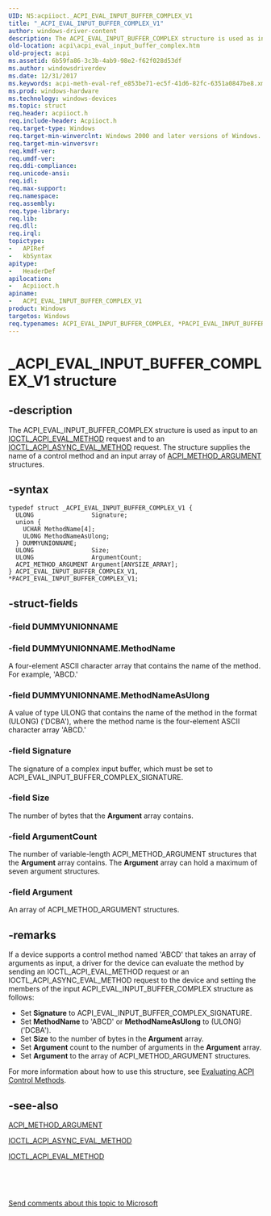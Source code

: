 ```yaml
---
UID: NS:acpiioct._ACPI_EVAL_INPUT_BUFFER_COMPLEX_V1
title: "_ACPI_EVAL_INPUT_BUFFER_COMPLEX_V1"
author: windows-driver-content
description: The ACPI_EVAL_INPUT_BUFFER_COMPLEX structure is used as input to an IOCTL_ACPI_EVAL_METHOD request and to an IOCTL_ACPI_ASYNC_EVAL_METHOD request. The structure supplies the name of a control method and an input array of ACPI_METHOD_ARGUMENT structures.
old-location: acpi\acpi_eval_input_buffer_complex.htm
old-project: acpi
ms.assetid: 6b59fa86-3c3b-4ab9-98e2-f62f028d53df
ms.author: windowsdriverdev
ms.date: 12/31/2017
ms.keywords: acpi-meth-eval-ref_e853be71-ec5f-41d6-82fc-6351a0847be8.xml, ACPI_EVAL_INPUT_BUFFER_COMPLEX_V1 structure [ACPI Devices], acpiioct/ACPI_EVAL_INPUT_BUFFER_COMPLEX_V1, ACPI_EVAL_INPUT_BUFFER_COMPLEX_V1, PACPI_EVAL_INPUT_BUFFER_COMPLEX_V1 structure pointer [ACPI Devices], ACPI_EVAL_INPUT_BUFFER_COMPLEX, acpi.acpi_eval_input_buffer_complex, _ACPI_EVAL_INPUT_BUFFER_COMPLEX_V1, PACPI_EVAL_INPUT_BUFFER_COMPLEX_V1, *PACPI_EVAL_INPUT_BUFFER_COMPLEX, acpiioct/PACPI_EVAL_INPUT_BUFFER_COMPLEX_V1, *PACPI_EVAL_INPUT_BUFFER_COMPLEX_V1
ms.prod: windows-hardware
ms.technology: windows-devices
ms.topic: struct
req.header: acpiioct.h
req.include-header: Acpiioct.h
req.target-type: Windows
req.target-min-winverclnt: Windows 2000 and later versions of Windows.
req.target-min-winversvr: 
req.kmdf-ver: 
req.umdf-ver: 
req.ddi-compliance: 
req.unicode-ansi: 
req.idl: 
req.max-support: 
req.namespace: 
req.assembly: 
req.type-library: 
req.lib: 
req.dll: 
req.irql: 
topictype:
-	APIRef
-	kbSyntax
apitype:
-	HeaderDef
apilocation:
-	Acpiioct.h
apiname:
-	ACPI_EVAL_INPUT_BUFFER_COMPLEX_V1
product: Windows
targetos: Windows
req.typenames: ACPI_EVAL_INPUT_BUFFER_COMPLEX, *PACPI_EVAL_INPUT_BUFFER_COMPLEX, ACPI_EVAL_INPUT_BUFFER_COMPLEX_V1, *PACPI_EVAL_INPUT_BUFFER_COMPLEX_V1
---
```


# _ACPI_EVAL_INPUT_BUFFER_COMPLEX_V1 structure


## -description


The ACPI_EVAL_INPUT_BUFFER_COMPLEX structure is used as input to an <a href="..\acpiioct\ni-acpiioct-ioctl_acpi_eval_method.md">IOCTL_ACPI_EVAL_METHOD</a> request and to an <a href="..\acpiioct\ni-acpiioct-ioctl_acpi_async_eval_method.md">IOCTL_ACPI_ASYNC_EVAL_METHOD</a> request. The structure supplies the name of a control method and an input array of <a href="..\acpiioct\ns-acpiioct-_acpi_method_argument_v1.md">ACPI_METHOD_ARGUMENT</a> structures.


## -syntax


````
typedef struct _ACPI_EVAL_INPUT_BUFFER_COMPLEX_V1 {
  ULONG                Signature;
  union {
    UCHAR MethodName[4];
    ULONG MethodNameAsUlong;
  } DUMMYUNIONNAME;
  ULONG                Size;
  ULONG                ArgumentCount;
  ACPI_METHOD_ARGUMENT Argument[ANYSIZE_ARRAY];
} ACPI_EVAL_INPUT_BUFFER_COMPLEX_V1, *PACPI_EVAL_INPUT_BUFFER_COMPLEX_V1;
````


## -struct-fields




### -field DUMMYUNIONNAME



### -field DUMMYUNIONNAME.MethodName

A four-element ASCII character array that contains the name of the method. For example, 'ABCD.'


### -field DUMMYUNIONNAME.MethodNameAsUlong

A value of type ULONG that contains the name of the method in the format (ULONG) ('DCBA'), where the method name is the four-element ASCII character array 'ABCD.'


### -field Signature

The signature of a complex input buffer, which must be set to ACPI_EVAL_INPUT_BUFFER_COMPLEX_SIGNATURE. 


### -field Size

The number of bytes that the <b>Argument</b> array contains.


### -field ArgumentCount

The number of variable-length ACPI_METHOD_ARGUMENT structures that the <b>Argument</b> array contains. The <b>Argument</b> array can hold a maximum of seven argument structures.


### -field Argument

An array of ACPI_METHOD_ARGUMENT structures.


## -remarks


If a device supports a control method named 'ABCD' that takes an array of arguments as input, a driver for the device can evaluate the method by sending an IOCTL_ACPI_EVAL_METHOD request or an IOCTL_ACPI_ASYNC_EVAL_METHOD request to the device and setting the members of the input ACPI_EVAL_INPUT_BUFFER_COMPLEX structure as follows:
<ul>
<li>
Set <b>Signature</b> to ACPI_EVAL_INPUT_BUFFER_COMPLEX_SIGNATURE.

</li>
<li>
Set <b>MethodName</b> to 'ABCD' or <b>MethodNameAsUlong</b> to (ULONG)('DCBA').

</li>
<li>
Set <b>Size</b> to the number of bytes in the <b>Argument</b> array.

</li>
<li>
Set <b>Argument</b> count to the number of arguments in the <b>Argument</b> array.

</li>
<li>
Set <b>Argument</b> to the array of ACPI_METHOD_ARGUMENT structures.

</li>
</ul>For more information about how to use this structure, see <a href="https://msdn.microsoft.com/en-us/windows/hardware/drivers/acpi/evaluating-acpi-control-methods">Evaluating ACPI Control Methods</a>.



## -see-also

<a href="..\acpiioct\ns-acpiioct-_acpi_method_argument_v1.md">ACPI_METHOD_ARGUMENT</a>

<a href="..\acpiioct\ni-acpiioct-ioctl_acpi_async_eval_method.md">IOCTL_ACPI_ASYNC_EVAL_METHOD</a>

<a href="..\acpiioct\ni-acpiioct-ioctl_acpi_eval_method.md">IOCTL_ACPI_EVAL_METHOD</a>

 

 

<a href="mailto:wsddocfb@microsoft.com?subject=Documentation%20feedback [acpi\acpi]:%20ACPI_EVAL_INPUT_BUFFER_COMPLEX_V1 structure%20 RELEASE:%20(12/31/2017)&amp;body=%0A%0APRIVACY STATEMENT%0A%0AWe use your feedback to improve the documentation. We don't use your email address for any other purpose, and we'll remove your email address from our system after the issue that you're reporting is fixed. While we're working to fix this issue, we might send you an email message to ask for more info. Later, we might also send you an email message to let you know that we've addressed your feedback.%0A%0AFor more info about Microsoft's privacy policy, see http://privacy.microsoft.com/en-us/default.aspx." title="Send comments about this topic to Microsoft">Send comments about this topic to Microsoft</a>

